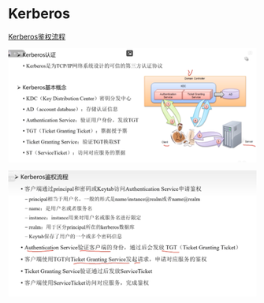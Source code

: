 # Kerberos

[Kerberos鉴权流程](https://www.bilibili.com/video/BV1884y1H7aG/)

![](_attachments/old/2023-04-10-23-10-19.png)

![](_attachments/old/2023-04-10-23-10-40.png)
